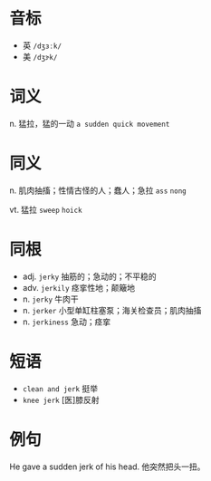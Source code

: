 # 音标

- 英 `/dʒɜːk/`
- 美 `/dʒɝk/`

# 词义

n. 猛拉，猛的一动
`a sudden quick movement`

# 同义

n. 肌肉抽搐；性情古怪的人；蠢人；急拉
`ass` `nong`

vt. 猛拉
`sweep` `hoick`

# 同根

- adj. `jerky` 抽筋的；急动的；不平稳的
- adv. `jerkily` 痉挛性地；颠簸地
- n. `jerky` 牛肉干
- n. `jerker` 小型单缸柱塞泵；海关检查员；肌肉抽搐
- n. `jerkiness` 急动；痉挛

# 短语

- `clean and jerk` 挺举
- `knee jerk` [医]膝反射

# 例句

He gave a sudden jerk of his head.
他突然把头一扭。



